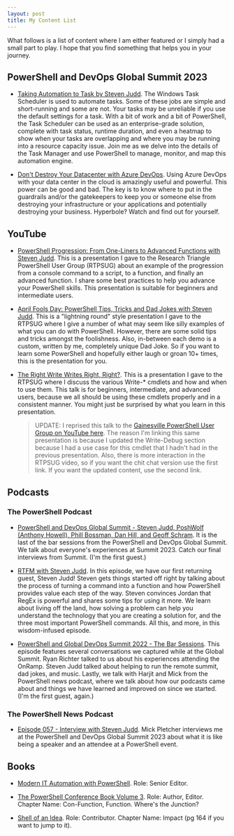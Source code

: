 ```yaml
---
layout: post
title: My Content List
---
```


What follows is a list of content where I am either featured or I simply had a small part to play.
I hope that you find something that helps you in your journey.

## PowerShell and DevOps Global Summit 2023

* [Taking Automation to Task by Steven Judd](https://www.youtube.com/watch?v=ZRzKn2pQhMc).
The Windows Task Scheduler is used to automate tasks.
Some of these jobs are simple and short-running and some are not.
Your tasks may be unreliable if you use the default settings for a task.
With a bit of work and a bit of PowerShell, the Task Scheduler can be used as an enterprise-grade solution, complete with task status, runtime duration, and even a heatmap to show when your tasks are overlapping and where you may be running into a resource capacity issue.
Join me as we delve into the details of the Task Manager and use PowerShell to manage, monitor, and map this automation engine.

* [Don't Destroy Your Datacenter with Azure DevOps](https://www.youtube.com/watch?v=pWwpxCuAbbE).
Using Azure DevOps with your data center in the cloud is amazingly useful and powerful.
This power can be good and bad.
The key is to know where to put in the guardrails and/or the gatekeepers to keep you or someone else from destroying your infrastructure or your applications and potentially destroying your business.
Hyperbole?
Watch and find out for yourself.

## YouTube

* [PowerShell Progression: From One-Liners to Advanced Functions with Steven Judd](https://www.youtube.com/watch?v=7oU2jushZMw).
This is a presentation I gave to the Research Triangle PowerShell User Group (RTPSUG) about an example of the progression from a console command to a script, to a function, and finally an advanced function.
I share some best practices to help you advance your PowerShell skills.
This presentation is suitable for beginners and intermediate users.

* [April Fools Day: PowerShell Tips, Tricks and Dad Jokes with Steven Judd](https://www.youtube.com/watch?v=BZZM6i8AE1Y).
This is a "lightning round" style presentation I gave to the RTPSUG where I give a number of what may seem like silly examples of what you can do with PowerShell.
However, there are some solid tips and tricks amongst the foolishness.
Also, in-between each demo is a custom, written by me, completely unique Dad Joke.
So if you want to learn some PowerShell and hopefully either laugh or groan 10+ times, this is the presentation for you.

* [The Right Write Writes Right, Right?](https://www.youtube.com/watch?v=08U80wlmKNA).
This is a presentation I gave to the RTPSUG where I discuss the various Write-* cmdlets and how and when to use them.
This talk is for beginners, intermediate, and advanced users, because we all should be using these cmdlets properly and in a consistent manner.
You might just be surprised by what you learn in this presentation.

  > UPDATE: I reprised this talk to the [Gainesville PowerShell User Group on YouTube here](https://www.youtube.com/watch?v=fqzXpdA4zCE).
The reason I'm linking this same presentation is because I updated the Write-Debug section because I had a use case for this cmdlet that I hadn't had in the previous presentation.
Also, there is more interaction in the RTPSUG video, so if you want the chit chat version use the first link. If you want the updated content, use the second link.

## Podcasts

### The PowerShell Podcast

* [PowerShell and DevOps Global Summit - Steven Judd, PoshWolf (Anthony Howell), Phill Bossman, Dan Hill, and Geoff Schram](https://powershellpodcast.podbean.com/e/powershell-and-devops-global-summit-steve-judd-poshwolf-anthony-howell-phil-bossman-dan-hill-and-geoff-schram/).
It is the last of the bar sessions from the PowerShell and DevOps Global Summit. We talk about everyone's experiences at Summit 2023.
Catch our final interviews from Summit.
(I'm the first guest.)

* [RTFM with Steven Judd](https://powershellpodcast.podbean.com/e/rtfm-with-steven-judd/).
In this episode, we have our first returning guest, Steven Judd!
Steven gets things started off right by talking about the process of turning a command into a function and how PowerShell provides value each step of the way.
Steven convinces Jordan that RegEx is powerful and shares some tips for using it more.
We learn about living off the land, how solving a problem can help you understand the technology that you are creating a solution for, and the three most important PowerShell commands.
All this, and more, in this wisdom-infused episode.

* [PowerShell and Global DevOps Summit 2022 - The Bar Sessions](https://powershellpodcast.podbean.com/e/powershell-global-devops-summit-the-bar-sessions/).
This episode features several conversations we captured while at the Global Summit.
Ryan Richter talked to us about his experiences attending the OnRamp.
Steven Judd talked about helping to run the remote summit, dad jokes, and music.
Lastly, we talk with Harjit and Mick from the PowerShell news podcast, where we talk about how our podcasts came about and things we have learned and improved on since we started.
(I'm the first guest, again.)

### The PowerShell News Podcast

* [Episode 057 - Interview with Steven Judd](https://powershellnews.podbean.com/e/episode-057-interview-with-steven-judd/).
Mick Pletcher interviews me at the PowerShell and DevOps Global Summit 2023 about what it is like being a speaker and an attendee at a PowerShell event.

## Books

* [Modern IT Automation with PowerShell](https://www.amazon.com/Modern-Automation-PowerShell-Michael-Zanatta/dp/B0BSC55Y8N/ref=sr_1_1?keywords=modern+it+automation+with+powershell&qid=1690268837&sprefix=modern+it+au%2Caps%2C122&sr=8-1).
Role: Senior Editor.

* [The PowerShell Conference Book Volume 3](https://www.amazon.com/PowerShell-Conference-Book-3/dp/B08MGR749H/ref=sr_1_1?crid=39VSBMIYZ4EEE&keywords=powershell+conference+book+volume+3&qid=1690269074&sprefix=powershell+conference+book+volume+3%2Caps%2C117&sr=8-1&ufe=app_do%3Aamzn1.fos.18ed3cb5-28d5-4975-8bc7-93deae8f9840).
Role: Author, Editor.
Chapter Name: Con-Function, Function. Where's the Junction?

* [Shell of an Idea](https://www.amazon.com/Shell-Idea-Untold-History-PowerShell/dp/B089M1FCH5/ref=sr_1_1?crid=CL96RIJI2HJS&keywords=shell+of+an+idea&qid=1690269916&sprefix=shell+of+an+idea%2Caps%2C131&sr=8-1).
Role: Contributor. Chapter Name: Impact (pg 164 if you want to jump to it).
